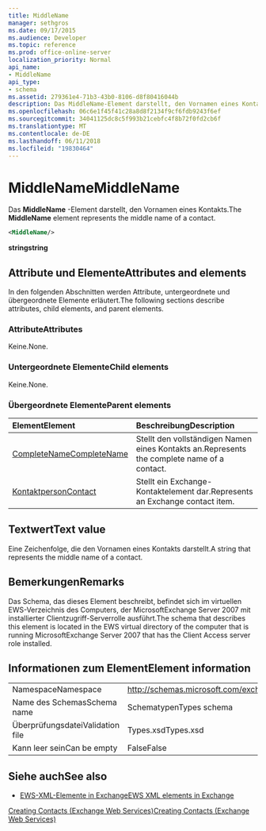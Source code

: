 ```yaml
---
title: MiddleName
manager: sethgros
ms.date: 09/17/2015
ms.audience: Developer
ms.topic: reference
ms.prod: office-online-server
localization_priority: Normal
api_name:
- MiddleName
api_type:
- schema
ms.assetid: 279361e4-71b3-43b0-8106-d8f80416044b
description: Das MiddleName-Element darstellt, den Vornamen eines Kontakts.
ms.openlocfilehash: 06c6e1f45f41c28a8d8f2134f9cf6fdb9243f6ef
ms.sourcegitcommit: 34041125dc8c5f993b21cebfc4f8b72f0fd2cb6f
ms.translationtype: MT
ms.contentlocale: de-DE
ms.lasthandoff: 06/11/2018
ms.locfileid: "19830464"
---
```

# <a name="middlename"></a><span data-ttu-id="c0983-103">MiddleName</span><span class="sxs-lookup"><span data-stu-id="c0983-103">MiddleName</span></span>

<span data-ttu-id="c0983-104">Das **MiddleName** -Element darstellt, den Vornamen eines Kontakts.</span><span class="sxs-lookup"><span data-stu-id="c0983-104">The **MiddleName** element represents the middle name of a contact.</span></span> 
  
```xml
<MiddleName/>
```

 <span data-ttu-id="c0983-105">**string**</span><span class="sxs-lookup"><span data-stu-id="c0983-105">**string**</span></span>
## <a name="attributes-and-elements"></a><span data-ttu-id="c0983-106">Attribute und Elemente</span><span class="sxs-lookup"><span data-stu-id="c0983-106">Attributes and elements</span></span>

<span data-ttu-id="c0983-107">In den folgenden Abschnitten werden Attribute, untergeordnete und übergeordnete Elemente erläutert.</span><span class="sxs-lookup"><span data-stu-id="c0983-107">The following sections describe attributes, child elements, and parent elements.</span></span>
  
### <a name="attributes"></a><span data-ttu-id="c0983-108">Attribute</span><span class="sxs-lookup"><span data-stu-id="c0983-108">Attributes</span></span>

<span data-ttu-id="c0983-109">Keine.</span><span class="sxs-lookup"><span data-stu-id="c0983-109">None.</span></span>
  
### <a name="child-elements"></a><span data-ttu-id="c0983-110">Untergeordnete Elemente</span><span class="sxs-lookup"><span data-stu-id="c0983-110">Child elements</span></span>

<span data-ttu-id="c0983-111">Keine.</span><span class="sxs-lookup"><span data-stu-id="c0983-111">None.</span></span>
  
### <a name="parent-elements"></a><span data-ttu-id="c0983-112">Übergeordnete Elemente</span><span class="sxs-lookup"><span data-stu-id="c0983-112">Parent elements</span></span>

|<span data-ttu-id="c0983-113">**Element**</span><span class="sxs-lookup"><span data-stu-id="c0983-113">**Element**</span></span>|<span data-ttu-id="c0983-114">**Beschreibung**</span><span class="sxs-lookup"><span data-stu-id="c0983-114">**Description**</span></span>|
|:-----|:-----|
|[<span data-ttu-id="c0983-115">CompleteName</span><span class="sxs-lookup"><span data-stu-id="c0983-115">CompleteName</span></span>](completename.md) <br/> |<span data-ttu-id="c0983-116">Stellt den vollständigen Namen eines Kontakts an.</span><span class="sxs-lookup"><span data-stu-id="c0983-116">Represents the complete name of a contact.</span></span>  <br/> |
|[<span data-ttu-id="c0983-117">Kontaktperson</span><span class="sxs-lookup"><span data-stu-id="c0983-117">Contact</span></span>](contact.md) <br/> |<span data-ttu-id="c0983-118">Stellt ein Exchange-Kontaktelement dar.</span><span class="sxs-lookup"><span data-stu-id="c0983-118">Represents an Exchange contact item.</span></span>  <br/> |
   
## <a name="text-value"></a><span data-ttu-id="c0983-119">Textwert</span><span class="sxs-lookup"><span data-stu-id="c0983-119">Text value</span></span>

<span data-ttu-id="c0983-120">Eine Zeichenfolge, die den Vornamen eines Kontakts darstellt.</span><span class="sxs-lookup"><span data-stu-id="c0983-120">A string that represents the middle name of a contact.</span></span>
  
## <a name="remarks"></a><span data-ttu-id="c0983-121">Bemerkungen</span><span class="sxs-lookup"><span data-stu-id="c0983-121">Remarks</span></span>

<span data-ttu-id="c0983-122">Das Schema, das dieses Element beschreibt, befindet sich im virtuellen EWS-Verzeichnis des Computers, der MicrosoftExchange Server 2007 mit installierter Clientzugriff-Serverrolle ausführt.</span><span class="sxs-lookup"><span data-stu-id="c0983-122">The schema that describes this element is located in the EWS virtual directory of the computer that is running MicrosoftExchange Server 2007 that has the Client Access server role installed.</span></span>
  
## <a name="element-information"></a><span data-ttu-id="c0983-123">Informationen zum Element</span><span class="sxs-lookup"><span data-stu-id="c0983-123">Element information</span></span>

|||
|:-----|:-----|
|<span data-ttu-id="c0983-124">Namespace</span><span class="sxs-lookup"><span data-stu-id="c0983-124">Namespace</span></span>  <br/> |http://schemas.microsoft.com/exchange/services/2006/types  <br/> |
|<span data-ttu-id="c0983-125">Name des Schemas</span><span class="sxs-lookup"><span data-stu-id="c0983-125">Schema name</span></span>  <br/> |<span data-ttu-id="c0983-126">Schematypen</span><span class="sxs-lookup"><span data-stu-id="c0983-126">Types schema</span></span>  <br/> |
|<span data-ttu-id="c0983-127">Überprüfungsdatei</span><span class="sxs-lookup"><span data-stu-id="c0983-127">Validation file</span></span>  <br/> |<span data-ttu-id="c0983-128">Types.xsd</span><span class="sxs-lookup"><span data-stu-id="c0983-128">Types.xsd</span></span>  <br/> |
|<span data-ttu-id="c0983-129">Kann leer sein</span><span class="sxs-lookup"><span data-stu-id="c0983-129">Can be empty</span></span>  <br/> |<span data-ttu-id="c0983-130">False</span><span class="sxs-lookup"><span data-stu-id="c0983-130">False</span></span>  <br/> |
   
## <a name="see-also"></a><span data-ttu-id="c0983-131">Siehe auch</span><span class="sxs-lookup"><span data-stu-id="c0983-131">See also</span></span>



- [<span data-ttu-id="c0983-132">EWS-XML-Elemente in Exchange</span><span class="sxs-lookup"><span data-stu-id="c0983-132">EWS XML elements in Exchange</span></span>](ews-xml-elements-in-exchange.md)


[<span data-ttu-id="c0983-133">Creating Contacts (Exchange Web Services)</span><span class="sxs-lookup"><span data-stu-id="c0983-133">Creating Contacts (Exchange Web Services)</span></span>](http://msdn.microsoft.com/library/4845917e-70d1-481c-bbd7-011ec6571789%28Office.15%29.aspx)


